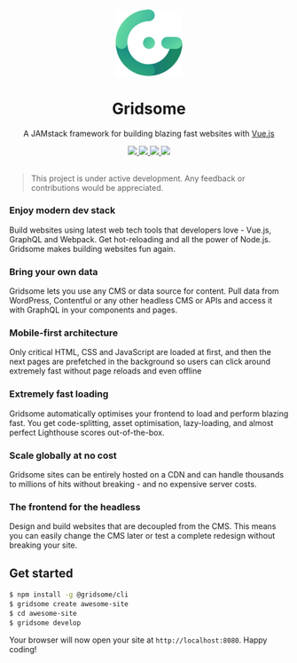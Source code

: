 <p align="center">
  <br>
  <a href="https://www.gridsome.org">
    <img src="https://raw.githubusercontent.com/gridsome/gridsome/master/assets/logo.png" width="120"/>
  </a>
</p>

<h1 align="center">Gridsome</h1>

<p align="center">
  A JAMstack framework for building blazing fast websites with <a href="https://vuejs.org">Vue.js</a>
</p>

<p align="center">
  <a title="Total downloads" href="https://www.npmjs.com/package/gridsome">
    <img src="https://img.shields.io/npm/dt/gridsome.svg?style=flat-square">
  </a>
  <a title="Current version" href="https://www.npmjs.com/package/gridsome">
    <img src="https://img.shields.io/npm/v/gridsome.svg?style=flat-square">
  </a>
  <a title="MIT License" href="LICENSE">
    <img src="https://img.shields.io/github/license/gridsome/gridsome.svg?style=flat-square">
  </a>
  <a title="Follow on Twitter" href="https://twitter.com/gridsome">
    <img src="https://img.shields.io/twitter/follow/gridsome.svg?style=social&label=Follow">
  </a>
  <br>
  <br>
</p>

> This project is under active development. Any feedback or contributions would be appreciated.

### Enjoy modern dev stack
Build websites using latest web tech tools that developers love - Vue.js, GraphQL and Webpack. Get hot-reloading and all the power of Node.js. Gridsome makes building websites fun again.

### Bring your own data
Gridsome lets you use any CMS or data source for content. Pull data from WordPress, Contentful or any other headless CMS or APIs and access it with GraphQL in your components and pages.

### Mobile-first architecture
Only critical HTML, CSS and JavaScript are loaded at first, and then the next pages are prefetched in the background so users can click around extremely fast without page reloads and even offline

### Extremely fast loading
Gridsome automatically optimises your frontend to load and perform blazing fast. You get code-splitting, asset optimisation, lazy-loading, and almost perfect Lighthouse scores out-of-the-box.

### Scale globally at no cost
Gridsome sites can be entirely hosted on a CDN and can handle thousands to millions of hits without breaking - and no expensive server costs. 

### The frontend for the headless
Design and build websites that are decoupled from the CMS. This means you can easily change the CMS later or test a complete redesign without breaking your site.

## Get started

```sh
$ npm install -g @gridsome/cli
$ gridsome create awesome-site
$ cd awesome-site
$ gridsome develop
```

Your browser will now open your site at `http://localhost:8080`. Happy coding!
